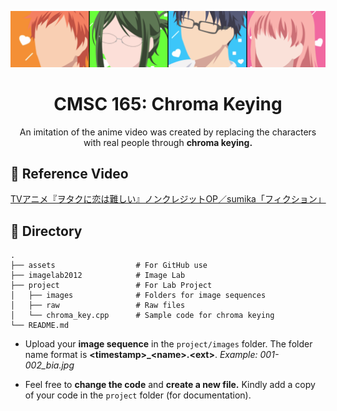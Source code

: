 <!-- Banner -->
![Banner](assets/header.png)

<!-- Header -->
<div align="center">
  <h1><b>CMSC 165: Chroma Keying</b></h1>
  An imitation of the anime video was created by replacing the characters with real people through <b>chroma keying.</b>
</div>

<!-- Description -->
## 🎥 Reference Video
[TVアニメ『ヲタクに恋は難しい』ノンクレジットOP／sumika「フィクション」](https://www.youtube.com/watch?v=XjHqfhOcK_0)

<!-- File Structure -->
## 📁 Directory
    .
    ├── assets                  # For GitHub use
    ├── imagelab2012            # Image Lab
    ├── project                 # For Lab Project
    │   ├── images              # Folders for image sequences
    │   ├── raw                 # Raw files
    │   └── chroma_key.cpp      # Sample code for chroma keying
    └── README.md

- Upload your **image sequence** in the `project/images` folder. The folder name format is **\<timestamp>_\<name>.\<ext>**. *Example: 001-002_bia.jpg*

- Feel free to **change the code** and **create a new file.** Kindly add a copy of your code in the `project` folder (for documentation).
